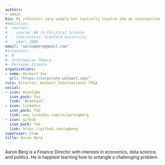```yaml
---
authors:
- admin
bio: My interests vary widely but typically involve the an intersection between math and the real world.
#education:
#  courses:
#  - course: BA in Political Science
#    institution: Stanford University
#    year: 2009
email: "aarongberg@gmail.com"
#interests:
#- R
#- Information Theory
#- Personal Finance
organizations:
- name: Walmart Inc
  url: "https://corporate.walmart.com/"
role: Director, Walmart International FP&A
social:
- icon: envelope
  icon_pack: fas
  link: '#contact'
- icon: linkedin
  icon_pack: fab
  link: www.linkedin.com/in/aarongberg
- icon: github
  icon_pack: fab
  link: https://github.com/agberg
superuser: true
title: Aaron Berg
---
```


Aaron Berg is a Finance Director with interests in economics, data science, and politics.  He is happiest learning how to untangle a challenging problem.